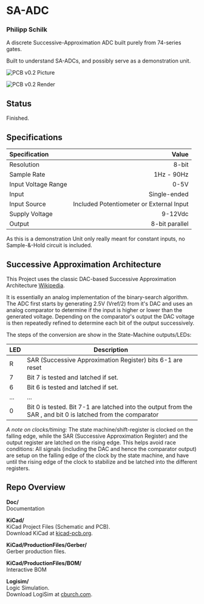 # SA-ADC
### Philipp Schilk
A discrete Successive-Approximation ADC built purely from 74-series gates.

Built to understand SA-ADCs, and possibly serve as a demonstration unit.

![PCB v0.2 Picture](https://raw.githubusercontent.com/TheSchilk/SA-ADC/master/Doc/SA-ADC_PCBphoto_v0.2.jpg)

![PCB v0.2 Render](https://raw.githubusercontent.com/TheSchilk/SA-ADC/master/Doc/SA-ADC_PCBrender_v0.2.jpg)

## Status
Finished. 

## Specifications
| Specification  | Value  |
| :------------ | ------------: |
| Resolution  | 8-bit  |
| Sample Rate  |  1Hz - 90Hz |
| Input Voltage Range | 0-5V |
| Input | Single-ended|
| Input Source | Included Potentiometer or External Input |
| Supply Voltage | 9-12Vdc |
| Output | 8-bit parallel |

As this is a demonstration Unit only really meant for constant inputs, no Sample-&-Hold
circuit is included.

## Successive Approximation Architecture

This Project uses the classic DAC-based Successive Approximation Architecture [Wikipedia](https://en.wikipedia.org/wiki/Successive_approximation_ADC "DAC-based Successive Approxmation Architecture").

It is essentially an analog implementation of the binary-search algorithm. The ADC first
starts by generating 2.5V (Vref/2) from it's DAC and uses an analog comparator to
determine if the input is higher or lower than the generated voltage. Depending on the
comparator's output the DAC voltage is then repeatedly refined to determine each bit of the
output successively.

The steps of the conversion are show in the State-Machine outputs/LEDs:

|  LED  | Description |
| ------------ | ------------ |
| R | SAR (Successive Approximation Register) bits 6-1 are reset |
| 7 | Bit 7 is tested and latched if set. |
| 6 | Bit 6 is tested and latched if set. |
| ... | ... |
| 0 | Bit 0 is tested. Bit 7-1 are latched into the output from the SAR , and bit 0 is latched from the comparator |

*A note on clocks/timing:*
The state machine/shift-register is clocked on the falling edge, while the SAR (Successive Approximation Register) and the output register are 
latched on the rising edge. This helps avoid race conditions: All signals (including the DAC and hence the
comparator output) are setup on the falling edge of the clock by the state machine, and have until the 
rising edge of the clock to stabilize and be latched into the different registers.

## Repo Overview

**Doc/**  
	Documentation  

**KiCad/**  
	KiCad Project Files (Schematic and PCB).  
	Download KiCad at [kicad-pcb.org](https://kicad-pcb.org/download/).  

**KiCad/ProductionFiles/Gerber/**  
	Gerber production files.  

**KiCad/ProductionFiles/BOM/**  
	Interactive BOM  

**Logisim/**  
	Logic Simulation.  
	Download LogiSim at [cburch.com](http://www.cburch.com/logisim/).  

